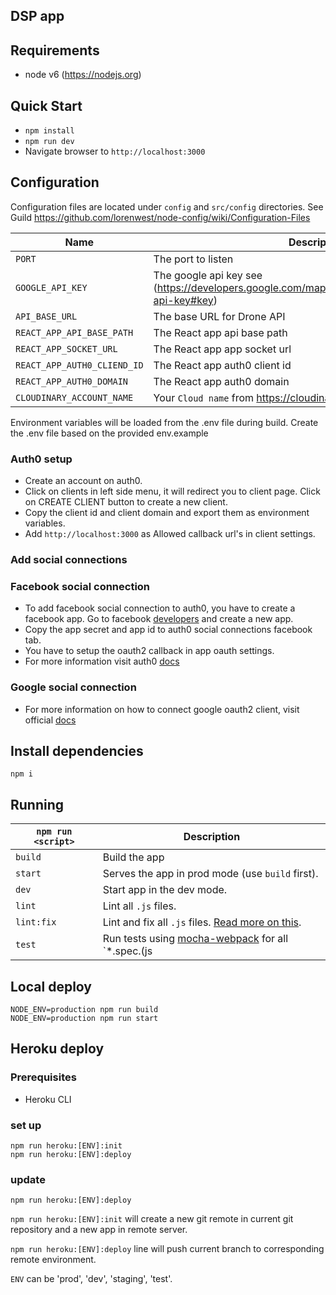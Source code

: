 ## DSP app

## Requirements
* node v6 (https://nodejs.org)

## Quick Start
* `npm install`
* `npm run dev`
* Navigate browser to `http://localhost:3000`


## Configuration
Configuration files are located under `config` and `src/config` directories.
See Guild https://github.com/lorenwest/node-config/wiki/Configuration-Files

|Name|Description|
|----|-----------|
|`PORT`| The port to listen|
|`GOOGLE_API_KEY`| The google api key see (https://developers.google.com/maps/documentation/javascript/get-api-key#key)|
|`API_BASE_URL`| The base URL for Drone API |
|`REACT_APP_API_BASE_PATH`| The React app  api base path|
|`REACT_APP_SOCKET_URL`| The React app app socket url|
|`REACT_APP_AUTH0_CLIEND_ID`| The React app auth0 client id|
|`REACT_APP_AUTH0_DOMAIN`| The React app auth0 domain|
|`CLOUDINARY_ACCOUNT_NAME`| Your `Cloud name` from https://cloudinary.com/console|

Environment variables will be loaded from the .env file during build. Create the .env file based on the provided env.example
### Auth0 setup
- Create an account on auth0.
- Click on clients in left side menu, it will redirect you to client page. Click on CREATE CLIENT button
  to create a new client.
- Copy the client id and client domain and export them as environment variables.
- Add `http://localhost:3000` as Allowed callback url's in client settings.

### Add social connections

### Facebook social connection
- To add facebook social connection to auth0, you have to create a facebook app.
  Go to facebook [developers](https://developers.facebook.com/apps) and create a new app.
- Copy the app secret and app id to auth0 social connections facebook tab.
- You have to setup the oauth2 callback in app oauth settings.
- For more information visit auth0 [docs](https://auth0.com/docs/connections/social/facebook)

### Google social connection
- For more information on how to connect google oauth2 client, visit official [docs](https://auth0.com/docs/connections/social/google)

## Install dependencies
`npm i`

## Running

|`npm run <script>`|Description|
|------------------|-----------|
|`build`|Build the app|
|`start`|Serves the app in prod mode (use `build` first).|
|`dev`|Start app in the dev mode.|
|`lint`|Lint all `.js` files.|
|`lint:fix`|Lint and fix all `.js` files. [Read more on this](http://eslint.org/docs/user-guide/command-line-interface.html#fix).|
|`test`|Run tests using [mocha-webpack](https://github.com/webpack/mocha-loader) for all `*.spec.(js|jsx)` files in the `src` dir.|

## Local deploy
    NODE_ENV=production npm run build
    NODE_ENV=production npm run start

## Heroku deploy

### Prerequisites
  - Heroku CLI

### set up
    npm run heroku:[ENV]:init
    npm run heroku:[ENV]:deploy

### update
    npm run heroku:[ENV]:deploy

`npm run heroku:[ENV]:init` will create a new git remote in current git repository and a new app in remote server.

`npm run heroku:[ENV]:deploy` line will push current branch to corresponding remote environment.

`ENV` can be 'prod', 'dev', 'staging', 'test'.
